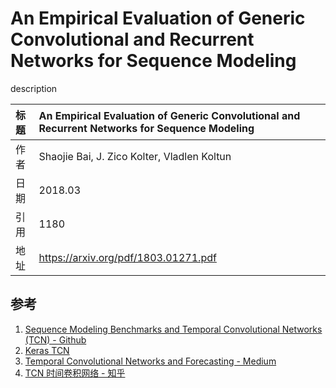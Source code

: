 # An Empirical Evaluation of Generic Convolutional and Recurrent Networks for Sequence Modeling


description

<!--more-->

|标题|An Empirical Evaluation of Generic Convolutional and Recurrent Networks for Sequence Modeling|
|:----|:----|
|作者|Shaojie Bai, J. Zico Kolter, Vladlen Koltun|
|日期|2018.03|
|引用|1180|
|地址|https://arxiv.org/pdf/1803.01271.pdf|

## 参考

1. [Sequence Modeling Benchmarks and Temporal Convolutional Networks (TCN) - Github](https://github.com/locuslab/TCN)
1. [Keras TCN](https://github.com/philipperemy/keras-tcn)
1. [Temporal Convolutional Networks and Forecasting - Medium](https://medium.com/unit8-machine-learning-publication/temporal-convolutional-networks-and-forecasting-5ce1b6e97ce4)
1. [TCN 时间卷积网络 - 知乎](https://zhuanlan.zhihu.com/p/51246745)

